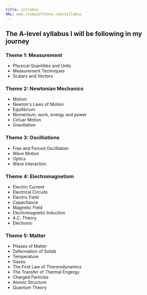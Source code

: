 ```yaml
---
title: syllabus
URL: www.studywithtony.com/syllabus
---
```


## The A-level syllabus I will be following in my journey


### Theme 1: Measurement

  * Physical Quantities and Units
  * Measurement Techniques
  * Scalars and Vectors

### Theme 2: Newtonian Mechanics

  * Motion
  * Newton's Laws of Motion
  * Equilibrium
  * Momentum, work, energy and power
  * Cirluar Motion
  * Gravitiation

### Theme 3: Oscilliations

  * Free and Forced Oscilliation
  * Wave Motion
  * Optics
  * Wave Interaction

### Theme 4: Electromagnetism

  * Electric Current
  * Electrical Circuits
  * Electric Field
  * Capacitance
  * Magnetic Field
  * Electromagnetic Induction
  * A.C. Theory
  * Electronic

### Theme 5: Matter

  * Phases of Matter
  * Deformation of Solids
  * Temperature
  * Gases
  * The First Law of Thermodynamics
  * The Transfer of Thermal Engergy
  * Charged Particles
  * Atomic Structure
  * Quantum Theory  

